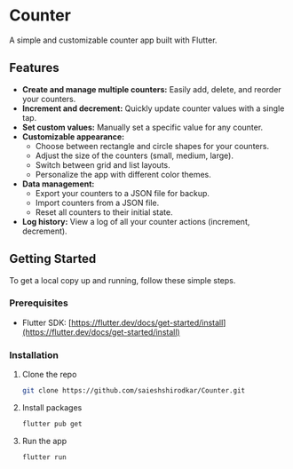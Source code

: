 # Counter

A simple and customizable counter app built with Flutter.

## Features

- **Create and manage multiple counters:** Easily add, delete, and reorder your counters.
- **Increment and decrement:** Quickly update counter values with a single tap.
- **Set custom values:** Manually set a specific value for any counter.
- **Customizable appearance:**
    - Choose between rectangle and circle shapes for your counters.
    - Adjust the size of the counters (small, medium, large).
    - Switch between grid and list layouts.
    - Personalize the app with different color themes.
- **Data management:**
    - Export your counters to a JSON file for backup.
    - Import counters from a JSON file.
    - Reset all counters to their initial state.
- **Log history:** View a log of all your counter actions (increment, decrement).

## Getting Started

To get a local copy up and running, follow these simple steps.

### Prerequisites

- Flutter SDK: [https://flutter.dev/docs/get-started/install](https://flutter.dev/docs/get-started/install)

### Installation

1. Clone the repo
   ```sh
   git clone https://github.com/saieshshirodkar/Counter.git
   ```
2. Install packages
   ```sh
   flutter pub get
   ```
3. Run the app
   ```sh
   flutter run
